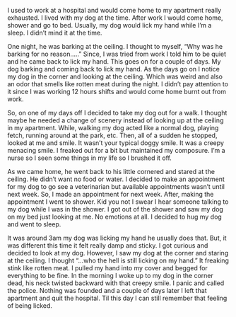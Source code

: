 I used to work at a hospital and would come home to my apartment really exhausted. I lived with my dog at the time. After work I would come home, shower and go to bed. Usually, my dog would lick my hand while I’m a sleep. I didn’t mind it at the time. 

One night, he was barking at the ceiling. I thought to myself, “Why was he barking for no reason…..” Since, I was tried from work I told him to be quiet and he came back to lick my hand. This goes on for a couple of days. My dog barking and coming back to lick my hand. As the days go on I notice my dog in the corner and looking at the ceiling. Which was weird and also an odor that smells like rotten meat during the night. I didn’t pay attention to it since I was working 12 hours shifts and would come home burnt out from work. 

So, on one of my days off I decided to take my dog out for a walk. I thought maybe he needed a change of scenery instead of looking up at the ceiling in my apartment. While, walking my dog acted like a normal dog, playing fetch, running around at the park, etc. Then, all of a sudden he stopped, looked at me and smile. It wasn’t your typical doggy smile. It was a creepy menacing smile. I freaked out for a bit but maintained my composure. I’m a nurse so I seen some things in my life so I brushed it off. 

As we came home, he went back to his little cornered and stared at the ceiling. He didn’t want no food or water. I decided to make an appointment for my dog to go see a veterinarian but available appointments wasn’t until next week. So, I made an appointment for next week. After, making the appointment I went to shower. Kid you not I swear I hear someone talking to my dog while I was in the shower. I got out of the shower and saw my dog on my bed just looking at me. No emotions at all. I decided to hug my dog and went to sleep. 

It was around 3am my dog was licking my hand he usually does that. But, it was different this time it felt really damp and sticky. I got curious and decided to look at my dog. However, I saw my dog at the corner and staring at the ceiling. I thought “…who the hell is still licking on my hand.” It freaking stink like rotten meat. I pulled my hand into my cover and begged for everything to be fine. In the morning I woke up to my dog in the corner dead, his neck twisted backward with that creepy smile. I panic and called the police. Nothing was founded and a couple of days later I left that apartment and quit the hospital. Til this day I can still remember that feeling of being licked.